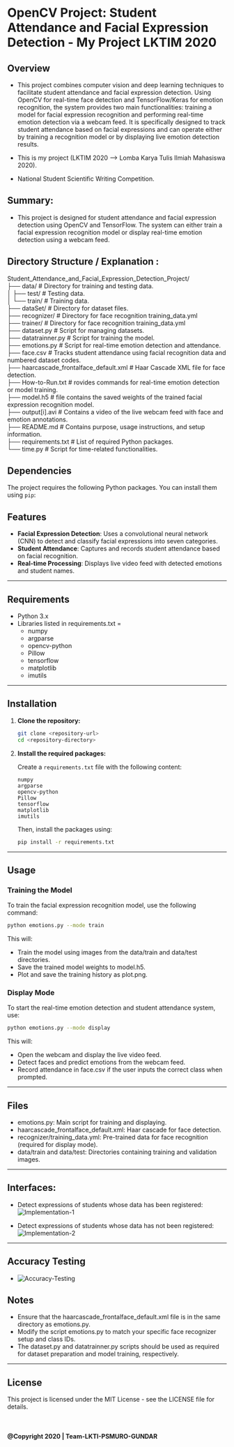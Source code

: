# OpenCV Project: Student Attendance and Facial Expression Detection - My Project LKTIM 2020

## Overview

- This project combines computer vision and deep learning techniques to facilitate student attendance and facial expression detection. Using OpenCV for real-time face detection and TensorFlow/Keras for emotion recognition, the system provides two main functionalities: training a model for facial expression recognition and performing real-time emotion detection via a webcam feed. It is specifically designed to track student attendance based on facial expressions and can operate either by training a recognition model or by displaying live emotion detection results.

- This is my project (LKTIM 2020 --> Lomba Karya Tulis Ilmiah Mahasiswa 2020).
- National Student Scientific Writing Competition.

## Summary:

- This project is designed for student attendance and facial expression detection using OpenCV and TensorFlow. The system can either train a facial expression recognition model or display real-time emotion detection using a webcam feed.

## Directory Structure / Explanation :

Student_Attendance_and_Facial_Expression_Detection_Project/ <br/>
├── data/ # Directory for training and testing data. <br/>
│ ├── test/ # Testing data. <br/>
│ └── train/ # Training data. <br/>
├── dataSet/ # Directory for dataset files. <br/>
├── recognizer/ # Directory for face recognition training_data.yml <br/>
├── trainer/ # Directory for face recognition training_data.yml <br/>
├── dataset.py # Script for managing datasets. <br/>
├── datatrainner.py # Script for training the model. <br/>
├── emotions.py # Script for real-time emotion detection and attendance. <br/>
├── face.csv # Tracks student attendance using facial recognition data and numbered dataset codes. <br/>
├── haarcascade_frontalface_default.xml # Haar Cascade XML file for face detection. <br/>
├── How-to-Run.txt # rovides commands for real-time emotion detection or model training. <br/>
├── model.h5 # file contains the saved weights of the trained facial expression recognition model. <br/>
├── output[i].avi # Contains a video of the live webcam feed with face and emotion annotations. <br/>
├── README.md # Contains purpose, usage instructions, and setup information. <br/>
├── requirements.txt # List of required Python packages. <br/>
└── time.py # Script for time-related functionalities. <br/>

## Dependencies

The project requires the following Python packages. You can install them using `pip`:

## Features

- **Facial Expression Detection**: Uses a convolutional neural network (CNN) to detect and classify facial expressions into seven categories.
- **Student Attendance**: Captures and records student attendance based on facial recognition.
- **Real-time Processing**: Displays live video feed with detected emotions and student names.

<hr/>

## Requirements

- Python 3.x
- Libraries listed in requirements.txt =
  - numpy
  - argparse
  - opencv-python
  - Pillow
  - tensorflow
  - matplotlib
  - imutils

<hr/>

## Installation

1. **Clone the repository:**

   ```bash
   git clone <repository-url>
   cd <repository-directory>
   ```

2. **Install the required packages:**

   Create a `requirements.txt` file with the following content:

   ```
   numpy
   argparse
   opencv-python
   Pillow
   tensorflow
   matplotlib
   imutils
   ```

   Then, install the packages using:

   ```bash
   pip install -r requirements.txt
   ```

<hr/>

## Usage

### Training the Model

To train the facial expression recognition model, use the following command:

```bash
python emotions.py --mode train
```

This will:

- Train the model using images from the data/train and data/test directories.
- Save the trained model weights to model.h5.
- Plot and save the training history as plot.png.

### Display Mode

To start the real-time emotion detection and student attendance system, use:

```bash
python emotions.py --mode display

```

This will:

- Open the webcam and display the live video feed.
- Detect faces and predict emotions from the webcam feed.
- Record attendance in face.csv if the user inputs the correct class when prompted.

<hr/>

## Files

- emotions.py: Main script for training and displaying.
- haarcascade_frontalface_default.xml: Haar cascade for face detection.
- recognizer/training_data.yml: Pre-trained data for face recognition (required for display mode).
- data/train and data/test: Directories containing training and validation images.

<hr/>

## Interfaces:

- Detect expressions of students whose data has been registered: <br/>
  ![Implementation-1](img/2.png)<br/>

- Detect expressions of students whose data has not been registered: <br/>
  ![Implementation-2](img/4.png)<br/>

<hr/>

## Accuracy Testing

- ![Accuracy-Testing](img/accuracy.png)<br/>

## Notes

- Ensure that the haarcascade_frontalface_default.xml file is in the same directory as emotions.py.
- Modify the script emotions.py to match your specific face recognizer setup and class IDs.
- The dataset.py and datatrainner.py scripts should be used as required for dataset preparation and model training, respectively.

<hr/>

## License

This project is licensed under the MIT License - see the LICENSE file for details.

<br/>

#### @Copyright 2020 | Team-LKTI-PSMURO-GUNDAR
